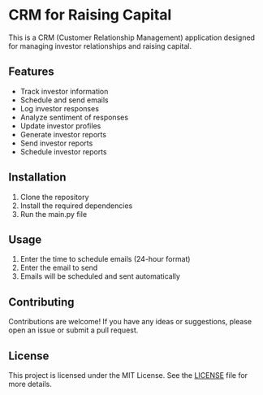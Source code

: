# CRM for Raising Capital

This is a CRM (Customer Relationship Management) application designed for managing investor relationships and raising capital.

## Features

- Track investor information
- Schedule and send emails
- Log investor responses
- Analyze sentiment of responses
- Update investor profiles
- Generate investor reports
- Send investor reports
- Schedule investor reports

## Installation

1. Clone the repository
2. Install the required dependencies
3. Run the main.py file

## Usage

1. Enter the time to schedule emails (24-hour format)
2. Enter the email to send
3. Emails will be scheduled and sent automatically

## Contributing

Contributions are welcome! If you have any ideas or suggestions, please open an issue or submit a pull request.

## License

This project is licensed under the MIT License. See the [LICENSE](LICENSE) file for more details.